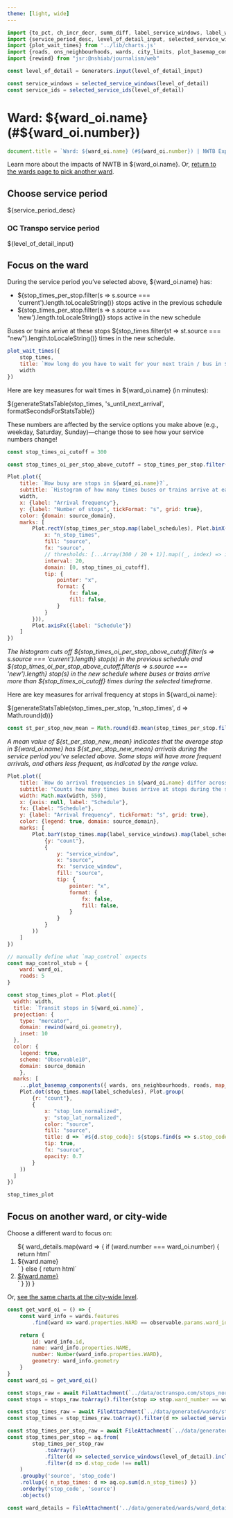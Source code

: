 ```yaml
---
theme: [light, wide]
---
```


```js
import {to_pct, ch_incr_decr, summ_diff, label_service_windows, label_wards, label_schedules, generateStatsTable, formatSecondsForStatsTable, source_domain} from '../lib/helpers.js'
import {service_period_desc, level_of_detail_input, selected_service_windows, selected_service_ids} from '../lib/controls.js'
import {plot_wait_times} from '../lib/charts.js'
import {roads, ons_neighbourhoods, wards, city_limits, plot_basemap_components, get_map_domain} from '../lib/maps.js'
import {rewind} from "jsr:@nshiab/journalism/web"

const level_of_detail = Generators.input(level_of_detail_input)
```

```js
const service_windows = selected_service_windows(level_of_detail)
const service_ids = selected_service_ids(level_of_detail)
```

# Ward: ${ward_oi.name} (#${ward_oi.number})

```js
document.title = `Ward: ${ward_oi.name} (#${ward_oi.number}) | NWTB Explorer`;
```

Learn more about the impacts of NWTB in ${ward_oi.name}. Or, [return to the wards page to pick another ward](/wards).

## Choose service period

${service_period_desc}

<div class="grid grid-cols-2" style="grid-auto-rows: auto;">
	<div class="card">
		<h3>OC Transpo service period</h3>
		${level_of_detail_input}
	</div>
</div>

## Focus on the ward

During the service period you’ve selected above, ${ward_oi.name} has:
- ${stop_times_per_stop.filter(s => s.source === 'current').length.toLocaleString()} stops active in the previous schedule
- ${stop_times_per_stop.filter(s => s.source === 'new').length.toLocaleString()} stops active in the new schedule

Buses or trains arrive at these stops ${stop_times.filter(st => st.source === "new").length.toLocaleString()} times in the new schedule.

```js
plot_wait_times({
    stop_times,
    title: `How long do you have to wait for your next train / bus in ${ward_oi.name}?`,
    width
})
```

<div class="grid grid-cols-2">
    <div>

Here are key measures for wait times in ${ward_oi.name} (in minutes):

${generateStatsTable(stop_times, 's_until_next_arrival', formatSecondsForStatsTable)}

</div>
    <div class="tip" style="height: fit-content">These numbers are affected by the service options you make above (e.g., weekday, Saturday, Sunday)—change those to see how your service numbers change!</div>
</div>

```js
const stop_times_oi_cutoff = 300

const stop_times_oi_per_stop_above_cutoff = stop_times_per_stop.filter(s => s.n_stop_times > stop_times_oi_cutoff)
```

```js
Plot.plot({
    title: `How busy are stops in ${ward_oi.name}?`,
    subtitle: `Histogram of how many times buses or trains arrive at each stop, previous schedule vs. NWTB (cut off at ${stop_times_oi_cutoff}, see below)`,
    width,
    x: {label: "Arrival frequency"},
    y: {label: "Number of stops", tickFormat: "s", grid: true},
    color: {domain: source_domain},
    marks: [
        Plot.rectY(stop_times_per_stop.map(label_schedules), Plot.binX({y: "count"}, {
            x: "n_stop_times",
            fill: "source",
            fx: "source",
            // thresholds: [...Array(300 / 20 + 1)].map((_, index) => index * 20),
            interval: 20,
            domain: [0, stop_times_oi_cutoff],
            tip: {
                pointer: "x",
                format: {
                    fx: false,
                    fill: false,
                }
            }
        })),
        Plot.axisFx({label: "Schedule"})
    ]
})
```

_The histogram cuts off ${stop_times_oi_per_stop_above_cutoff.filter(s => s.source === 'current').length} stop(s) in the previous schedule and ${stop_times_oi_per_stop_above_cutoff.filter(s => s.source === 'new').length} stop(s) in the new schedule where buses or trains arrive more than ${stop_times_oi_cutoff} times during the selected timeframe._

Here are key measures for arrival frequency at stops in ${ward_oi.name}:

${generateStatsTable(stop_times_per_stop, 'n_stop_times', d => Math.round(d))}

```js
const st_per_stop_new_mean = Math.round(d3.mean(stop_times_per_stop.filter(st => st.source === 'new'), d => d.n_stop_times))
```

_A mean value of ${st_per_stop_new_mean} indicates that the average stop in ${ward_oi.name} has ${st_per_stop_new_mean} arrivals during the service period you’ve selected above. Some stops will have more frequent arrivals, and others less frequent, as indicated by the range value._

```js
Plot.plot({
    title: `How do arrival frequencies in ${ward_oi.name} differ across service windows?`,
    subtitle: "Counts how many times buses arrive at stops during the selected service windows, previous schedule vs. NWTB",
    width: Math.max(width, 550),
    x: {axis: null, label: "Schedule"},
    fx: {label: "Schedule"},
    y: {label: "Arrival frequency", tickFormat: "s", grid: true},
    color: {legend: true, domain: source_domain},
    marks: [
        Plot.barY(stop_times.map(label_service_windows).map(label_schedules), Plot.group(
            {y: "count"},
            {
                y: "service_window",
                x: "source",
                fx: "service_window",
                fill: "source",
                tip: {
                    pointer: "x",
                    format: {
                        fx: false,
                        fill: false,
                    }
                }
            }
        ))
    ]
})
```

```js
// manually define what `map_control` expects
const map_control_stub = {
    ward: ward_oi,
    roads: 5
}

const stop_times_plot = Plot.plot({
  width: width,
  title: `Transit stops in ${ward_oi.name}`,
  projection: {
    type: "mercator",
    domain: rewind(ward_oi.geometry),
    inset: 10
  },
  color: {
    legend: true,
    scheme: "Observable10",
    domain: source_domain
    },
  marks: [
    ...plot_basemap_components({ wards, ons_neighbourhoods, roads, map_control: map_control_stub }),
    Plot.dot(stop_times.map(label_schedules), Plot.group(
        {r: "count"},
        {
            x: "stop_lon_normalized",
            y: "stop_lat_normalized",
            color: "source",
            fill: "source",
            title: d => `#${d.stop_code}: ${stops.find(s => s.stop_code === d.stop_code).stop_name_normalized}`,
            tip: true,
            fx: "source",
            opacity: 0.7
        }
    ))
  ]
})
```

```js
stop_times_plot
```


## Focus on another ward, or city-wide

Choose a different ward to focus on:

<ol class="grid grid-cols-2">
${
    ward_details.map(ward => {
        if (ward.number === ward_oi.number) {
            return html`
                <li>${ward.name}</li>
            `
        } else {
            return html`
                <li><a href="/wards/${ward.number}">${ward.name}</a></li>
            `
        }
    })
}
</ol>

Or, [see the same charts at the city-wide level](/wards/city-wide).

<!-- Loading -->
```js
const get_ward_oi = () => {
    const ward_info = wards.features
        .find(ward => ward.properties.WARD == observable.params.ward_id)

    return {
        id: ward_info.id,
        name: ward_info.properties.NAME,
        number: Number(ward_info.properties.WARD),
        geometry: ward_info.geometry
    }
}
const ward_oi = get_ward_oi()
```

```js
const stops_raw = await FileAttachment(`../data/octranspo.com/stops_normalized.parquet`).parquet()
const stops = stops_raw.toArray().filter(stop => stop.ward_number == ward_oi.number)
```

```js
const stop_times_raw = await FileAttachment(`../data/generated/wards/stop_times/${observable.params.ward_id}.parquet`).parquet()
const stop_times = stop_times_raw.toArray().filter(d => selected_service_windows(level_of_detail).includes(d.service_window) && selected_service_ids(level_of_detail).includes(d.service_id))
```

```js
const stop_times_per_stop_raw = await FileAttachment(`../data/generated/wards/stop_times_per_stop/${observable.params.ward_id}.parquet`).parquet()
const stop_times_per_stop = aq.from(
        stop_times_per_stop_raw
            .toArray()
            .filter(d => selected_service_windows(level_of_detail).includes(d.service_window) && selected_service_ids(level_of_detail).includes(d.service_id))
            .filter(d => d.stop_code !== null)
    )
    .groupby('source', 'stop_code')
    .rollup({ n_stop_times: d => aq.op.sum(d.n_stop_times) })
    .orderby('stop_code', 'source')
    .objects()
```

```js
const ward_details = FileAttachment('../data/generated/wards/ward_details.json').json()
```
